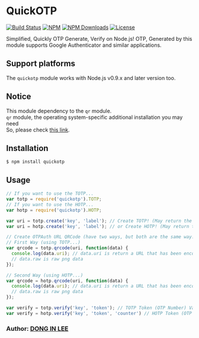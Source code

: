 # QuickOTP

[![Build Status](https://travis-ci.org/donginl/quickotp.svg?branch=master)](https://travis-ci.org/donginl/quickotp)
[![NPM](https://img.shields.io/npm/v/quickotp.svg)](https://npmjs.org/package/quickotp)
[![NPM Downloads](https://img.shields.io/npm/dm/quickotp.svg)](https://npmjs.org/package/quickotp)
[![License](https://img.shields.io/badge/license-MIT-yellow.svg)]()

Simplified, Quickly OTP Generate, Verify on Node.js!
OTP, Generated by this module supports Google Authenticator and similar applications.

## Support platforms
The `quickotp` module works with Node.js v0.9.x and later version too.

## Notice
This module dependency to the `qr` module.<br>
`qr` module, the operating system-specific additional installation you may need<br>
So, please check [this link](https://www.npmjs.com/package/qr).

## Installation
```
$ npm install quickotp
```

## Usage

```js
// If you want to use the TOTP...
var totp = require('quickotp').TOTP;
// If you want to use the HOTP...
var hotp = require('quickotp').HOTP;

var uri = totp.create('key', 'label'); // Create TOTP! (May return the URL with "otpauth" schema)
var uri = hotp.create('key', 'label'); // or Create HOTP! (May return the URL with "otpauth" schema)

// Create OTPAuth URL QRCode (have two ways, but both are the same way.)
// First Way (using TOTP...)
var qrcode = totp.qrcode(uri, function(data) {
  console.log(data.uri); // data.uri is return a URL that has been encoded QRCode in Base64. (Content-Type: image/png)
  // data.raw is raw png data
});

// Second Way (using HOTP...)
var qrcode = hotp.qrcode(uri, function(data) {
  console.log(data.uri); // data.uri is return a URL that has been encoded QRCode in Base64. (Content-Type: image/png)
  // data.raw is raw png data
});

var verify = totp.verify('key', 'token'); // TOTP Token (OTP Number) Valid check (If valid : return to 'true', invalid : return to false)
var verify = hotp.verify('key', 'token', 'counter') // HOTP Token (OTP Number) Valid check (If valid : return to 'true', invalid : return to false)
```

### Author: [DONG IN LEE](https://github.com/donginl)
